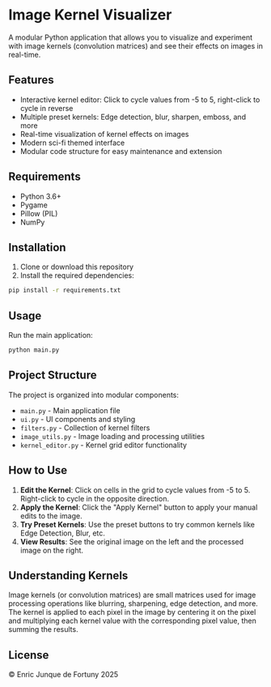 # Image Kernel Visualizer

A modular Python application that allows you to visualize and experiment with image kernels (convolution matrices) and see their effects on images in real-time.

## Features

- Interactive kernel editor: Click to cycle values from -5 to 5, right-click to cycle in reverse
- Multiple preset kernels: Edge detection, blur, sharpen, emboss, and more
- Real-time visualization of kernel effects on images
- Modern sci-fi themed interface
- Modular code structure for easy maintenance and extension

## Requirements

- Python 3.6+
- Pygame
- Pillow (PIL)
- NumPy

## Installation

1. Clone or download this repository
2. Install the required dependencies:

```bash
pip install -r requirements.txt
```

## Usage

Run the main application:

```bash
python main.py
```

## Project Structure

The project is organized into modular components:

- `main.py` - Main application file
- `ui.py` - UI components and styling
- `filters.py` - Collection of kernel filters
- `image_utils.py` - Image loading and processing utilities
- `kernel_editor.py` - Kernel grid editor functionality

## How to Use

1. **Edit the Kernel**: Click on cells in the grid to cycle values from -5 to 5. Right-click to cycle in the opposite direction.
2. **Apply the Kernel**: Click the "Apply Kernel" button to apply your manual edits to the image.
3. **Try Preset Kernels**: Use the preset buttons to try common kernels like Edge Detection, Blur, etc.
4. **View Results**: See the original image on the left and the processed image on the right.

## Understanding Kernels

Image kernels (or convolution matrices) are small matrices used for image processing operations like blurring, sharpening, edge detection, and more. The kernel is applied to each pixel in the image by centering it on the pixel and multiplying each kernel value with the corresponding pixel value, then summing the results.

## License

© Enric Junque de Fortuny 2025